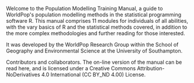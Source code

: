 Welcome to the Population Modelling Training Manual, a guide to WorldPop's population modelling methods in the statistical programming software R. This manual comprises 11 modules for individuals of all abilities, with the vary basics of R and the statistical methods covered, in addition to the more complex methodologies and further reading for those interested. 

It was developed by the WorldPop Research Group within the School of Geography and Environmental Science at the University of Southampton. 



Contributors and collaborators.
The on-line version of the manual can be read here, and is licensed under a Creative Commons Attribution-NoDerivatives 4.0 International (CC BY_ND 4.00) License.
